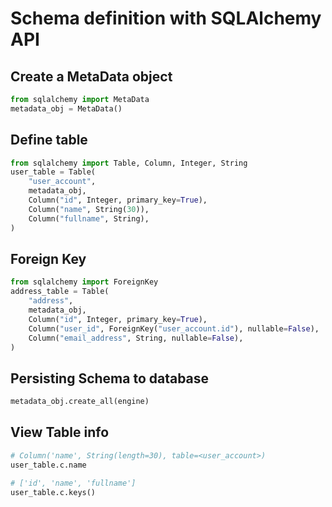 # Schema definition with SQLAlchemy API

## Create a MetaData object

```py
from sqlalchemy import MetaData
metadata_obj = MetaData()
```


## Define table

```py
from sqlalchemy import Table, Column, Integer, String
user_table = Table(
    "user_account",
    metadata_obj,
    Column("id", Integer, primary_key=True),
    Column("name", String(30)),
    Column("fullname", String),
)
```


## Foreign Key

```py
from sqlalchemy import ForeignKey
address_table = Table(
    "address",
    metadata_obj,
    Column("id", Integer, primary_key=True),
    Column("user_id", ForeignKey("user_account.id"), nullable=False),
    Column("email_address", String, nullable=False),
)
```


## Persisting Schema to database

```py
metadata_obj.create_all(engine)
```


## View Table info

```py
# Column('name', String(length=30), table=<user_account>)
user_table.c.name

# ['id', 'name', 'fullname']
user_table.c.keys()
```
